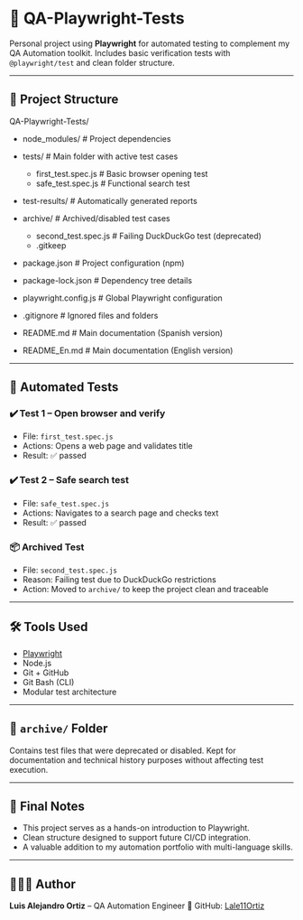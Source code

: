 # 🧪 QA-Playwright-Tests

Personal project using **Playwright** for automated testing to complement my QA Automation toolkit.
Includes basic verification tests with `@playwright/test` and clean folder structure.

---

## 📁 Project Structure

QA-Playwright-Tests/
  - node_modules/ # Project dependencies
  - tests/ # Main folder with active test cases
    - first_test.spec.js # Basic browser opening test
    - safe_test.spec.js # Functional search test

  - test-results/ # Automatically generated reports
  - archive/ # Archived/disabled test cases
     - second_test.spec.js # Failing DuckDuckGo test (deprecated)
     - .gitkeep

  - package.json # Project configuration (npm)
  - package-lock.json # Dependency tree details
  - playwright.config.js # Global Playwright configuration
  - .gitignore # Ignored files and folders
  - README.md # Main documentation (Spanish version)
  - README_En.md # Main documentation (English version)

---

## 🧪 Automated Tests

### ✔️ Test 1 – Open browser and verify
- File: `first_test.spec.js`
- Actions: Opens a web page and validates title
- Result: ✅ passed

### ✔️ Test 2 – Safe search test
- File: `safe_test.spec.js`
- Actions: Navigates to a search page and checks text
- Result: ✅ passed

### 📦 Archived Test
- File: `second_test.spec.js`
- Reason: Failing test due to DuckDuckGo restrictions
- Action: Moved to `archive/` to keep the project clean and traceable

---

## 🛠 Tools Used

- [Playwright](https://playwright.dev/)
- Node.js
- Git + GitHub
- Git Bash (CLI)
- Modular test architecture

---

## 📁 `archive/` Folder

Contains test files that were deprecated or disabled.
Kept for documentation and technical history purposes without affecting test execution.

---

## 🧠 Final Notes

- This project serves as a hands-on introduction to Playwright.
- Clean structure designed to support future CI/CD integration.
- A valuable addition to my automation portfolio with multi-language skills.

---

## 👨🏽‍🚀 Author

**Luis Alejandro Ortiz** – QA Automation Engineer
📌 GitHub: [Lale11Ortiz](https://github.com/Lale11Ortiz)